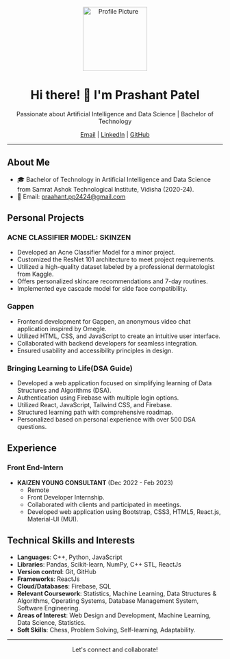 <p align="center">
  <img src="https://github.com/your-username.png" alt="Profile Picture" width="150" height="150">
</p>

<h1 align="center">Hi there! 👋 I'm Prashant Patel</h1>

<p align="center">Passionate about Artificial Intelligence and Data Science | Bachelor of Technology</p>

<p align="center">
  <a href="mailto:praahant.pp2424@gmail.com">Email</a> |
  <a href="https://www.linkedin.com/in/prashantpatel/">LinkedIn</a> |
  <a href="https://github.com/prashant-pat24">GitHub</a>
</p>

---

## About Me

- 🎓 Bachelor of Technology in Artificial Intelligence and Data Science from Samrat Ashok Technological Institute, Vidisha (2020-24).
- 📧 Email: [praahant.pp2424@gmail.com](mailto:praahant.pp2424@gmail.com)

## Personal Projects

### ACNE CLASSIFIER MODEL: SKINZEN

- Developed an Acne Classifier Model for a minor project.
- Customized the ResNet 101 architecture to meet project requirements.
- Utilized a high-quality dataset labeled by a professional dermatologist from Kaggle.
- Offers personalized skincare recommendations and 7-day routines.
- Implemented eye cascade model for side face compatibility.

### Gappen

- Frontend development for Gappen, an anonymous video chat application inspired by Omegle.
- Utilized HTML, CSS, and JavaScript to create an intuitive user interface.
- Collaborated with backend developers for seamless integration.
- Ensured usability and accessibility principles in design.

### Bringing Learning to Life(DSA Guide)

- Developed a web application focused on simplifying learning of Data Structures and Algorithms (DSA).
- Authentication using Firebase with multiple login options.
- Utilized React, JavaScript, Tailwind CSS, and Firebase.
- Structured learning path with comprehensive roadmap.
- Personalized based on personal experience with over 500 DSA questions.

## Experience

### Front End-Intern
- **KAIZEN YOUNG CONSULTANT** (Dec 2022 - Feb 2023)
  - Remote
  - Front Developer Internship.
  - Collaborated with clients and participated in meetings.
  - Developed web application using Bootstrap, CSS3, HTML5, React.js, Material-UI (MUI).

## Technical Skills and Interests

- **Languages**: C++, Python, JavaScript
- **Libraries**: Pandas, Scikit-learn, NumPy, C++ STL, ReactJs
- **Version control**: Git, GitHub
- **Frameworks**: ReactJs
- **Cloud/Databases**: Firebase, SQL
- **Relevant Coursework**: Statistics, Machine Learning, Data Structures & Algorithms, Operating Systems, Database Management System, Software Engineering.
- **Areas of Interest**: Web Design and Development, Machine Learning, Data Science, Statistics.
- **Soft Skills**: Chess, Problem Solving, Self-learning, Adaptability.

---

<p align="center">Let's connect and collaborate!</p>
